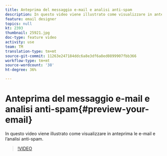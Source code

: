 ```yaml
---
title: Anteprima del messaggio e-mail e analisi anti-spam
description: In questo video viene illustrato come visualizzare in anteprima le e-mail e l’analisi anti-spam.
feature: email designer
topics: null
kt: 2393
thumbnail: 25921.jpg
doc-type: feature video
activity: use
team: TM
translation-type: tm+mt
source-git-commit: 11263e247184ddc6a8e3df6a8ed0899907fbb366
workflow-type: tm+mt
source-wordcount: '38'
ht-degree: 36%

---
```



# Anteprima del messaggio e-mail e analisi anti-spam{#preview-your-email}

In questo video viene illustrato come visualizzare in anteprima le e-mail e l’analisi anti-spam.

>[!VIDEO](https://video.tv.adobe.com/v/25921?quality=12)
